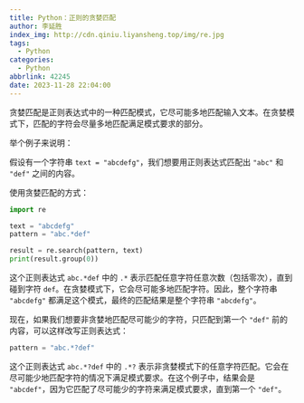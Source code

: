```yaml
---
title: Python：正则的贪婪匹配
author: 李延胜
index_img: http://cdn.qiniu.liyansheng.top/img/re.jpg
tags:
  - Python
categories:
  - Python
abbrlink: 42245
date: 2023-11-28 22:04:00
---
```

贪婪匹配是正则表达式中的一种匹配模式，它尽可能多地匹配输入文本。在贪婪模式下，匹配的字符会尽量多地匹配满足模式要求的部分。

举个例子来说明：

假设有一个字符串 `text = "abcdefg"`，我们想要用正则表达式匹配出 `"abc"` 和 `"def"` 之间的内容。

使用贪婪匹配的方式：

```python
import re

text = "abcdefg"
pattern = "abc.*def"

result = re.search(pattern, text)
print(result.group(0))
```

这个正则表达式 `abc.*def` 中的 `.*` 表示匹配任意字符任意次数（包括零次），直到碰到字符 `def`。在贪婪模式下，它会尽可能多地匹配字符。因此，整个字符串 `"abcdefg"` 都满足这个模式，最终的匹配结果是整个字符串 `"abcdefg"`。

现在，如果我们想要非贪婪地匹配尽可能少的字符，只匹配到第一个 `"def"` 前的内容，可以这样改写正则表达式：

```python
pattern = "abc.*?def"
```

这个正则表达式 `abc.*?def` 中的 `.*?` 表示非贪婪模式下的任意字符匹配。它会在尽可能少地匹配字符的情况下满足模式要求。在这个例子中，结果会是 `"abcdef"`，因为它匹配了尽可能少的字符来满足模式要求，直到第一个 `"def"`。